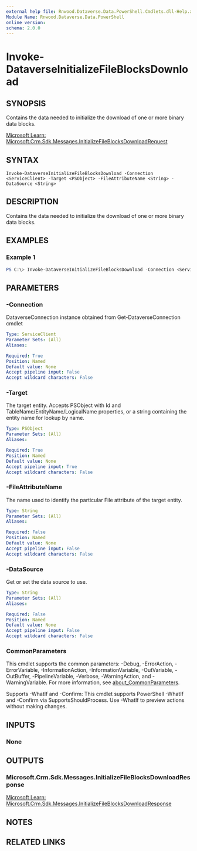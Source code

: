 ```yaml
---
external help file: Rnwood.Dataverse.Data.PowerShell.Cmdlets.dll-Help.xml
Module Name: Rnwood.Dataverse.Data.PowerShell
online version:
schema: 2.0.0
---
```


# Invoke-DataverseInitializeFileBlocksDownload

## SYNOPSIS
Contains the data needed to initialize the download of one or more binary data blocks.

[Microsoft Learn: Microsoft.Crm.Sdk.Messages.InitializeFileBlocksDownloadRequest](https://learn.microsoft.com/dotnet/api/Microsoft.Crm.Sdk.Messages.InitializeFileBlocksDownloadRequest)

## SYNTAX

```
Invoke-DataverseInitializeFileBlocksDownload -Connection <ServiceClient> -Target <PSObject> -FileAttributeName <String> -DataSource <String>
```

## DESCRIPTION
Contains the data needed to initialize the download of one or more binary data blocks.

## EXAMPLES

### Example 1
```powershell
PS C:\> Invoke-DataverseInitializeFileBlocksDownload -Connection <ServiceClient> -Target <PSObject> -FileAttributeName <String> -DataSource <String>
```

## PARAMETERS

### -Connection
DataverseConnection instance obtained from Get-DataverseConnection cmdlet

```yaml
Type: ServiceClient
Parameter Sets: (All)
Aliases:

Required: True
Position: Named
Default value: None
Accept pipeline input: False
Accept wildcard characters: False
```

### -Target
The target entity. Accepts PSObject with Id and TableName/EntityName/LogicalName properties, or a string containing the entity name for lookup by name.

```yaml
Type: PSObject
Parameter Sets: (All)
Aliases:

Required: True
Position: Named
Default value: None
Accept pipeline input: True
Accept wildcard characters: False
```

### -FileAttributeName
The name used to identify the particular File attribute of the target entity.

```yaml
Type: String
Parameter Sets: (All)
Aliases:

Required: False
Position: Named
Default value: None
Accept pipeline input: False
Accept wildcard characters: False
```

### -DataSource
Get or set the data source to use.

```yaml
Type: String
Parameter Sets: (All)
Aliases:

Required: False
Position: Named
Default value: None
Accept pipeline input: False
Accept wildcard characters: False
```

### CommonParameters
This cmdlet supports the common parameters: -Debug, -ErrorAction, -ErrorVariable, -InformationAction, -InformationVariable, -OutVariable, -OutBuffer, -PipelineVariable, -Verbose, -WarningAction, and -WarningVariable. For more information, see [about_CommonParameters](http://go.microsoft.com/fwlink/?LinkID=113216).

Supports -WhatIf and -Confirm: This cmdlet supports PowerShell -WhatIf and -Confirm via SupportsShouldProcess. Use -WhatIf to preview actions without making changes.

## INPUTS

### None
## OUTPUTS

### Microsoft.Crm.Sdk.Messages.InitializeFileBlocksDownloadResponse
[Microsoft Learn: Microsoft.Crm.Sdk.Messages.InitializeFileBlocksDownloadResponse](https://learn.microsoft.com/dotnet/api/Microsoft.Crm.Sdk.Messages.InitializeFileBlocksDownloadResponse)
## NOTES

## RELATED LINKS
